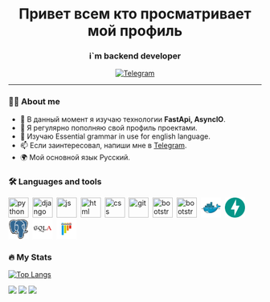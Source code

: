 <div id="header" align="center">
	<h1>Привет всем кто просматривает мой профиль</h1>
	<h3>i`m backend developer</h3>
</div>
<div id="socials" align="center">
	<a href="https://t.me/pabbllo_01">
		<img src="https://img.shields.io/badge/Telegram-blue?style=for-the-badge&logo=telegram&logoColor=white" alt="Telegram"/>
	</a>
</div>

---

### :man_technologist: About me
- 🌱 В данный момент я изучаю технологии **FastApi, AsyncIO**.
- 📝 Я регулярно пополняю свой профиль проектами.
- 📄 Изучаю Essential grammar in use for english language.
- 📫 Если заинтересовал, напиши мне в [Telegram](https://t.me/pabbllo_01).
- 🌍 Мой основной язык Русский. 

### :hammer_and_wrench: Languages and tools
<img src="https://cdn.jsdelivr.net/gh/devicons/devicon/icons/python/python-original-wordmark.svg" title="python" width="40" height="40"/>&nbsp;
<img src="https://cdn.jsdelivr.net/gh/devicons/devicon/icons/django/django-plain-wordmark.svg" title="django" width="40" height="40"/>&nbsp;
<img src="https://cdn.jsdelivr.net/gh/devicons/devicon/icons/javascript/javascript-original.svg" title="js" width="40" height="40"/>&nbsp;
<img src="https://cdn.jsdelivr.net/gh/devicons/devicon/icons/html5/html5-original.svg" title="html" width="40" height="40"/>&nbsp;
<img src="https://cdn.jsdelivr.net/gh/devicons/devicon/icons/css3/css3-original.svg" title="css" width="40" height="40"/>&nbsp;
<img src="https://cdn.jsdelivr.net/gh/devicons/devicon/icons/git/git-plain.svg" title="git" width="40" height="40"/>&nbsp;
<img src="https://cdn.jsdelivr.net/gh/devicons/devicon/icons/bootstrap/bootstrap-plain.svg" title="bootstrap" width="40" height="40"/>&nbsp;
<img src="https://cdn.jsdelivr.net/gh/devicons/devicon/icons/linux/linux-original.svg" title="bootstrap" width="40" height="40"/>&nbsp;
<img src="https://github.com/devicons/devicon/blob/master/icons/docker/docker-original.svg" title="bootstrap" width="40" height="40"/>&nbsp;
<img src="https://github.com/devicons/devicon/blob/master/icons/fastapi/fastapi-original.svg" title="bootstrap" width="40" height="40"/>&nbsp;
<img src="https://github.com/devicons/devicon/blob/master/icons/postgresql/postgresql-original.svg" title="bootstrap" width="40" height="40"/>&nbsp;
<img src="https://github.com/devicons/devicon/blob/master/icons/sqlalchemy/sqlalchemy-original.svg" title="bootstrap" width="40" height="40"/>&nbsp;
<img src="https://github.com/devicons/devicon/blob/master/icons/pytest/pytest-original.svg" title="bootstrap" width="40" height="40"/>&nbsp;


### :fire: My Stats


[![Top Langs](https://github-readme-stats.vercel.app/api/top-langs/?username=kindevelopment&layout=compact&theme=vision-friendly-dark)](https://github.com/anuraghazra/github-readme-stats)

<div id="stat">
	<img src="https://github-profile-summary-cards.vercel.app/api/cards/profile-details?username=kindevelopment&theme=github_dark"/>
	<img src="https://github-profile-summary-cards.vercel.app/api/cards/most-commit-language?username=kindevelopment&theme=github_dark"/>
	<img src="https://github-profile-summary-cards.vercel.app/api/cards/stats?username=kindevelopment&theme=github_dark"/>
</div>
